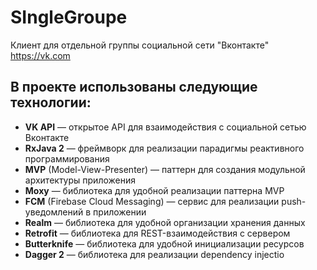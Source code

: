 # SIngleGroupe
Клиент для отдельной группы социальной сети "Вконтакте" <https://vk.com>

В проекте использованы следующие технологии:
-
* **VK API** — открытое API для взаимодействия с социальной сетью Вконтакте
* **RxJava 2** — фреймворк для реализации парадигмы реактивного программирования
* **MVP** (Model-View-Presenter) — паттерн для создания модульной архитектуры приложения
* **Moxy**  — библиотека для удобной реализации паттерна MVP
* **FCM** (Firebase Cloud Messaging) — сервис для реализации push-уведомлений в приложении
* **Realm** — библиотека для удобной организации хранения данных
* **Retrofit** — библиотека для REST-взаимодействия с сервером
* **Butterknife** — библиотека для удобной инициализации ресурсов
* **Dagger 2** — библиотека для реализации dependency injectio
